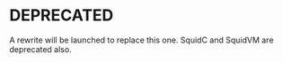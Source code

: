 # DEPRECATED
A rewrite will be launched to replace this one.
SquidC and SquidVM are deprecated also.
